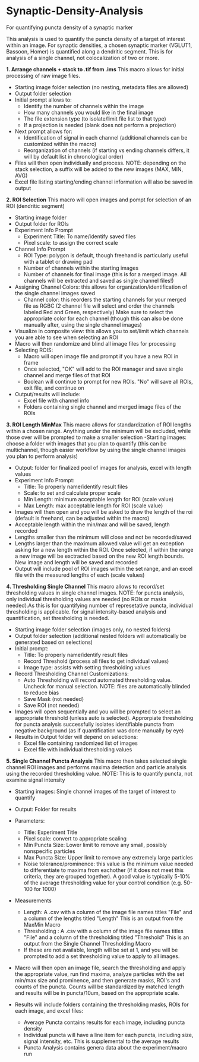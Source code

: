 # Synaptic-Density-Analysis
For quantifying puncta density of a synaptic marker

This analysis is used to quantify the puncta density of a target of interest within an image. For synaptic densities, a chosen synaptic marker (VGLUT1, Bassoon, Homer) is quantified along a dendritic segment. This is for analysis of a single channel, not colocalization of two or more.

**1. Arrange channels + stack to .tif from .ims**
This macro allows for initial processing of raw image files.
  - Starting image folder selection (no nesting, metadata files are allowed)
  - Output folder selection
  - Initial prompt allows to:
     - Identify the number of channels within the image
      - How many channels you would like in the final image
      - The file extension type (to isolate/limit file list to that type)
      - If a projection is needed (blank does not perform a projection)
   - Next prompt allows for:
       - Identification of signal in each channel (additional channels can be customized within the macro)
       - Reorganization of channels (if starting vs ending channels differs, it will by default list in chronological order)
   - Files will then open individually and process. NOTE: depending on the stack selection, a suffix will be added to the new images (MAX, MIN, AVG)
   - Excel file listing starting/ending channel information will also be saved in output

**2. ROI Selection** 
This macro will open images and pompt for selection of an ROI (dendritic segment)
  - Starting image folder
  - Output folder for ROIs
  - Experiment Info Prompt
     - Experiment Title: To name/identify saved files
     - Pixel scale: to assign the correct scale
  - Channel Info Prompt
     - ROI Type: polygon is default, though freehand is particularly useful with a tablet or drawing pad
     - Number of channels within the starting images
     - Number of channels for final image (this is for a merged image. All channels will be extracted and saved as single channel files!)
  - Assigning Channel Colors: this allows for organization/identification of the single channel images saved
    - Channel color: this reorders the starting channels for your merged file as RGBC (2 channel file will select and order the channels labeled Red and Green, respectively) Make sure to select the appropriate color for each channel (though this can also be done manually after, using the single channel images)
  - Visualize in composite view: this allows you to set/limit which channels you are able to see when selecting an ROI
- Macro will then randomize and blind all image files for processing
- Selecting ROIS:
  - Macro will open image file and prompt if you have a new ROI in frame
  - Once selected, "OK" will add to the ROI manager and save single channel and merge files of that ROI
  - Boolean will continue to prompt for new ROIs. "No" will save all ROIs, exit file, and continue on
- Output/results will include:
  - Excel file with channel info
  - Folders containing single channel and merged image files of the ROIs

**3. ROI Length MinMax** 
This macro allows for standardization of ROI lengths within a chosen range. Anything under the minimum will be excluded, while those over will be prompted to make a smaller selection
-Starting images: choose a folder with images that you plan to quantify (this can be multichannel, though easier workflow by using the single channel images you plan to perform analysis)
- Output: folder for finalized pool of images for analysis, excel with length values
- Experiment Info Prompt:
  - Title: To properly name/identify result files
  - Scale: to set and calculate proper scale
  - Min Length: minimum acceptable length for ROI (scale value)
  - Max Length: max acceptable length for ROI (scale value)
 - Images will then open and you will be asked to draw the length of the roi (default is freehand, can be adjusted within the macro)
  - Acceptable length within the min/max and will be saved, length recorded
  - Lengths smaller than the minimum will close and not be recorded/saved
  - Lengths larger than the maximum allowed value will get an exception asking for a new length within the ROI. Once selected, if within the range a new image will be exctracted based on the new ROI length bounds. New image and length will be saved and recorded
- Output will include pool of ROI images within the set range, and an excel file with the measured lengths of each (scale values)
    
**4. Thresholding Single Channel** 
   This macro allows to record/set thresholding values in single channel images. 
   NOTE: for puncta analysis, only individual thresholding values are needed (no ROIs or masks needed).As this is for quantifying number of represetative puncta, individual thresholding is applicable. for signal intensity-based analysis and quantification, set thresholding is needed.
   - Starting image folder selection (images only, no nested folders)
   - Output folder selection (additional nested folders will automatically be generated based on selections)
   - Initial prompt:
       - Title: To properly name/identify result files
       - Record Threshold (process all files to get individual values)
       - Image type: assists with setting thresholding values
   - Record Thresholding Channel Customizations:
       - Auto Thresholding will record automated thresholding value. Uncheck for manual selection. NOTE: files are automatically blinded to reduce bias
       - Save Mask (not needed)
       - Save ROI (not needed)
   - Images will open sequentially and you will be prompted to select an appropriate threshold (unless auto is selected). Approrpiate thresholding for puncta analysis successfully isolates identifiable puncta from negative background (as if quantification was done manually by eye)
   - Results in Output folder will depend on selections:
       - Excel file containing randomized list of images
       - Excel file with individual thresholding values
          
**5. Single Channel Puncta Analysis** 
   This macro then takes selected single channel ROI images and performs maxima detection and particle analysis using the recorded thresholding value. NOTE: This is to quantify puncta, not examine signal intensity
   - Starting images: Single channel images of the target of interest to quantify
   - Output: Folder for results
   - Parameters:
     - Title: Experiment Title
     - Pixel scale: convert to appropriate scaling
     - Min Puncta Size: Lower limit to remove any small, possibly nonspecific particles
     - Max Puncta Size: Upper limit to remove any extremely large particles
     - Noise tolerance/prominence: this value is the minimum value needed to differentiate to maxima from eachother (if it does not meet this criteria, they are grouped together). A good value is typically 5-10% of the average thresholding value for your control condition (e.g. 50-100 for 1000)
  - Measurements 
    - Length: A .csv with a column of the image file names titles "File" and a column of the lengths titled "Length" This is an output from the MaxMin Macro
    - Thresholding : A .csv with a column of the image file names titles "File" and a column of the thresholding titled "Threshold" This is an output from the Single Channel Thresholding Macro
    - If these are not available, length will be set at 1, and you will be prompted to add a set thresholding value to apply to all images.
   
- Macro will then open an image file, search the thresholding and apply the appropriate value, run find maxima, analyze particles with the set min/max size and prominence, and then generate masks, ROI's and counts of the puncta. Counts will be standardized by matched length and results will be in puncta/10um, based on the appropriate scale.
- Results will include folders containing the thresholding masks, ROIs for each image, and excel files:
  - Average Puncta contains results for each image, including puncta density
  - Individual puncta will have a line item for each puncta, including size, signal intensity, etc. This is supplemental to the average results
  - Puncta Analysis contains genera data about the experiment/macro run



    
